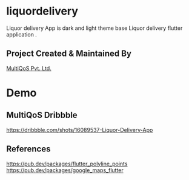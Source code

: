 # liquordelivery

Liquor delivery App is dark and light theme base Liquor delivery flutter application .

## Project Created & Maintained By

 [MultiQoS Pvt. Ltd.](https://multiqos.com/)

# Demo

## MultiQoS Dribbble 
https://dribbble.com/shots/16089537-Liquor-Delivery-App

## References

https://pub.dev/packages/flutter_polyline_points
https://pub.dev/packages/google_maps_flutter


